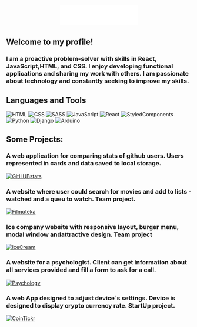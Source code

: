 <div align="center"><img src="https://github.com/smerch88/smerch88/blob/main/assets/name.gif"></div>

## Welcome to my profile!

### I am a proactive problem-solver with skills in React, JavaScript,HTML, and CSS. I enjoy developing functional applications and sharing my work with others. I am passionate about technology and constantly seeking to improve my skills.

## Languages and Tools

![HTML](https://img.shields.io/badge/-HTML-orange?style=for-the-badge&logo=HTML5&logoColor=fff)
![CSS](https://img.shields.io/badge/-CSS-blue?style=for-the-badge&logo=CSS3&logoColor=fff)
![SASS](https://img.shields.io/badge/-SASS-pink?style=for-the-badge&logo=SASS&logoColor=fff)
![JavaScript](https://img.shields.io/badge/-JavaScript-yellow?style=for-the-badge&logo=JavaScript&logoColor=fff)
![React](https://img.shields.io/badge/-React-darkblue?style=for-the-badge&logo=React&logoColor=fff)
![StyledComponents](https://img.shields.io/badge/-Styled_Components-pink?style=for-the-badge&logo=StyledComponents&logoColor=fff)
![Python](https://img.shields.io/badge/-Python-blue?style=for-the-badge&logo=Python&logoColor=fff)
![Django](https://img.shields.io/badge/-Django-darkgreen?style=for-the-badge&logo=Django&logoColor=fff)
![Arduino](https://img.shields.io/badge/-Arduino-lightblue?style=for-the-badge&logo=Arduino&logoColor=fff)

## Some Projects:

### A web application for comparing stats of github users. Users represented in cards and data saved to local storage.

[![GitHUBstats](https://img.shields.io/badge/-GitHUBstats-darkblue?style=for-the-badge&logo=&logoColor=fff)](https://github.com/smerch88/githubstats)

### A website where user could search for movies and add to lists - watched and a queu to watch. Team project.

[![Filmoteka](https://img.shields.io/badge/-Filmoteka-darkblue?style=for-the-badge&logo=&logoColor=fff)](https://github.com/Veronikanos/FilmotekaTeamProject)

### Ice company website with responsive layout, burger menu, modal window andattractive design. Team project

[![IceCream](https://img.shields.io/badge/-IceCream-darkblue?style=for-the-badge&logo=&logoColor=fff)](https://github.com/InnaForkert/team-project-1)

### A website for a psychologist. Client can get information about all services provided and fill a form to ask for a call.

[![Psychology](https://img.shields.io/badge/-Psychology-darkblue?style=for-the-badge&logo=&logoColor=fff)](https://github.com/smerch88/Psychology_Website)

### A web App designed to adjust device`s settings. Device is designed to display crypto currency rate. StartUp project.

[![CoinTickr](https://img.shields.io/badge/-CoinTickr-darkblue?style=for-the-badge&logo=&logoColor=fff)](https://github.com/smerch88/Simple-Ticker-Stage-1)

<!-- [![Anurag's GitHub stats](https://github-readme-stats.vercel.app/api?username=smerch88&count_private=true&show_icons=true&theme=tokyonight)](https://github.com/smerch88) -->
